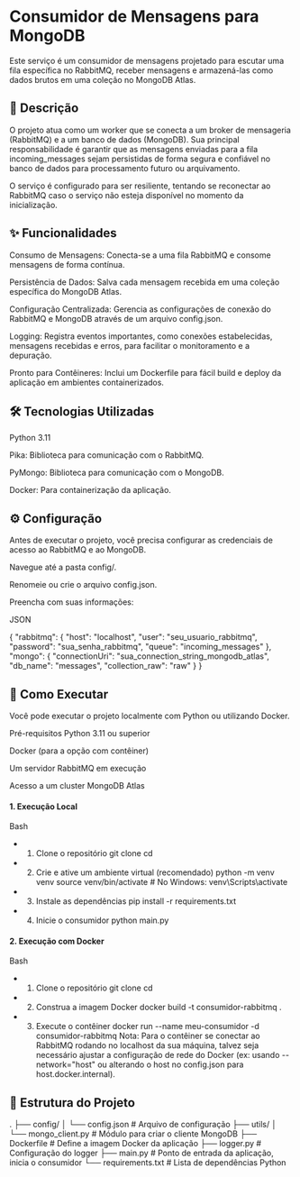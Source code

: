 # Consumidor de Mensagens para MongoDB
Este serviço é um consumidor de mensagens projetado para escutar uma fila específica no RabbitMQ, receber mensagens e armazená-las como dados brutos em uma coleção no MongoDB Atlas.

## 📜 Descrição
O projeto atua como um worker que se conecta a um broker de mensageria (RabbitMQ) e a um banco de dados (MongoDB). Sua principal responsabilidade é garantir que as mensagens enviadas para a fila incoming_messages sejam persistidas de forma segura e confiável no banco de dados para processamento futuro ou arquivamento.

O serviço é configurado para ser resiliente, tentando se reconectar ao RabbitMQ caso o serviço não esteja disponível no momento da inicialização.

## ✨ Funcionalidades
Consumo de Mensagens: Conecta-se a uma fila RabbitMQ e consome mensagens de forma contínua.

Persistência de Dados: Salva cada mensagem recebida em uma coleção específica do MongoDB Atlas.

Configuração Centralizada: Gerencia as configurações de conexão do RabbitMQ e MongoDB através de um arquivo config.json.

Logging: Registra eventos importantes, como conexões estabelecidas, mensagens recebidas e erros, para facilitar o monitoramento e a depuração.

Pronto para Contêineres: Inclui um Dockerfile para fácil build e deploy da aplicação em ambientes containerizados.

## 🛠️ Tecnologias Utilizadas
Python 3.11

Pika: Biblioteca para comunicação com o RabbitMQ.

PyMongo: Biblioteca para comunicação com o MongoDB.

Docker: Para containerização da aplicação.

## ⚙️ Configuração
Antes de executar o projeto, você precisa configurar as credenciais de acesso ao RabbitMQ e ao MongoDB.

Navegue até a pasta config/.

Renomeie ou crie o arquivo config.json.

Preencha com suas informações:

JSON

{
  "rabbitmq": {
    "host": "localhost",
    "user": "seu_usuario_rabbitmq",
    "password": "sua_senha_rabbitmq",
    "queue": "incoming_messages"
  },
  "mongo": {
    "connectionUri": "sua_connection_string_mongodb_atlas",
    "db_name": "messages",
    "collection_raw": "raw"
  }
}
## 🚀 Como Executar
Você pode executar o projeto localmente com Python ou utilizando Docker.

Pré-requisitos
Python 3.11 ou superior

Docker (para a opção com contêiner)

Um servidor RabbitMQ em execução

Acesso a um cluster MongoDB Atlas

#### 1. Execução Local
Bash

- 1. Clone o repositório
git clone <url-do-seu-repositorio>
cd <nome-do-repositorio>

- 2. Crie e ative um ambiente virtual (recomendado)
python -m venv venv
source venv/bin/activate  # No Windows: venv\Scripts\activate

- 3. Instale as dependências
pip install -r requirements.txt

- 4. Inicie o consumidor
python main.py

#### 2. Execução com Docker
Bash

- 1. Clone o repositório
git clone <url-do-seu-repositorio>
cd <nome-do-repositorio>

- 2. Construa a imagem Docker
docker build -t consumidor-rabbitmq .

- 3. Execute o contêiner
docker run --name meu-consumidor -d consumidor-rabbitmq
Nota: Para o contêiner se conectar ao RabbitMQ rodando no localhost da sua máquina, talvez seja necessário ajustar a configuração de rede do Docker (ex: usando --network="host" ou alterando o host no config.json para host.docker.internal).

## 📁 Estrutura do Projeto
.
├── config/
│   └── config.json       # Arquivo de configuração
├── utils/
│   └── mongo_client.py   # Módulo para criar o cliente MongoDB
├── Dockerfile              # Define a imagem Docker da aplicação
├── logger.py               # Configuração do logger
├── main.py                 # Ponto de entrada da aplicação, inicia o consumidor
└── requirements.txt        # Lista de dependências Python
